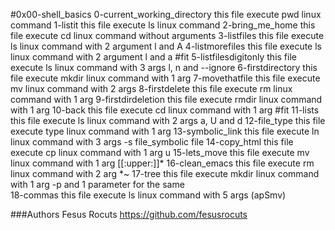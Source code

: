 #0x00-shell_basics
0-current_working_directory this file execute pwd linux command 
1-listit this file execute ls linux command
2-bring_me_home this file execute cd linux command without arguments
3-listfiles this file execute ls linux command with 2 argument l and A
4-listmorefiles this file execute ls linux command with 2 argument l and a
#fit 5-listfilesdigitonly this file execute ls linux command with 3 args l, n and --ignore
6-firstdirectory this file execute mkdir linux command with 1 arg
7-movethatfile this file execute mv linux command with 2 args
8-firstdelete this file execute rm linux command with 1 arg
9-firstdirdeletion this file execute rmdir linux command with 1 arg
10-back this file execute cd linux command with 1 arg
#fit 11-lists this file execute ls linux command with 2 args a, U and d
12-file_type this file execute type linux command with 1 arg
13-symbolic_link this file execute ln linux command with 3 args -s file_symbolic file
14-copy_html this file execute cp linux command with 1 arg u
15-lets_move this file execute mv linux command with 1 arg [[:upper:]]*
16-clean_emacs this file execute rm linux command with 2 arg *~
17-tree this file execute mkdir linux command with 1 arg -p and 1 parameter for the same  
18-commas this file execute ls linux command with 5 args (apSmv)

###Authors
Fesus Rocuts <https://github.com/fesusrocuts>

